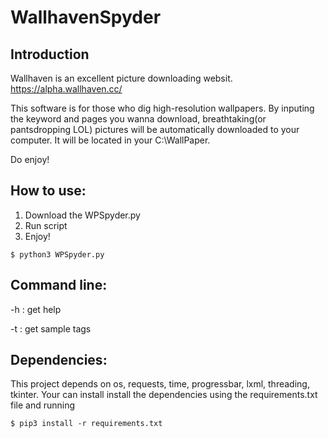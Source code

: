 # WallhavenSpyder
## Introduction
Wallhaven is an excellent picture downloading websit. https://alpha.wallhaven.cc/

This software is for those who dig high-resolution wallpapers. By inputing the keyword and pages you wanna download, breathtaking(or pantsdropping LOL) pictures will be automatically downloaded to your computer. 
It will be located in your C:\WallPaper. 

Do enjoy!

## How to use:
 1. Download the WPSpyder.py
 2. Run script
 3. Enjoy!
   ```
  $ python3 WPSpyder.py
  ```
## Command line:
 -h : get help
 
 -t : get sample tags

## Dependencies:
  This project depends on os, requests, time, progressbar, lxml, threading, tkinter.
  Your can install install the dependencies using the requirements.txt file and running
  ```
  $ pip3 install -r requirements.txt
  ```
  
